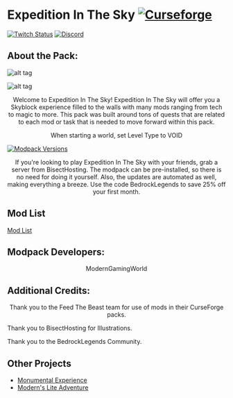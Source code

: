 # Expedition In The Sky [![Curseforge][curseImg]][curseLink]

[![Twitch Status](https://img.shields.io/twitch/status/ModernGamingWorld?label=ModernGamingWorld&style=social)](https://www.twitch.tv/moderngamingworld) [![Discord][discordimg]][discordlink]

[discordImg]: https://img.shields.io/discord/808837174387671090?color=7289DA&label=Discord&style=flat-square

[discordLink]: https://discord.gg/CTbZwZnFpZ

[curseImg]: http://cf.way2muchnoise.eu/325071.svg

[curseLink]: https://www.curseforge.com/minecraft/modpacks/expedition-in-the-sky

## About the Pack:
![alt tag](https://www.bisecthosting.com/images/CF/ES/BH_ES_Header.png)

![alt tag](https://www.bisecthosting.com/images/CF/ES/BH_ES_Insiders.png)


<p align="center">
   Welcome to Expedition In The Sky! Expedition In The Sky will offer you a Skyblock experience filled to the walls with many mods ranging from tech to magic to more. This pack was built around tons of quests that are related to each mod or task that is needed to move forward within this pack.
</p>

<p align="center">
    When starting a world, set Level Type to VOID
</p>

  <a href="https://bisecthosting.com/bedrocklegends">
    <img alt="Modpack Versions" src="https://www.bisecthosting.com/images/CF/ES/BH_ES_PromoCard.png">
  </a>
  
  <p align="center">
If you're looking to play Expedition In The Sky with your friends, grab a server from BisectHosting. The modpack can be pre-installed, so there is no need for doing it yourself. Also, the updates are automated as well, making everything a breeze. Use the code BedrockLegends to save 25% off your first month.
</p>


## Mod List
[Mod List](https://www.curseforge.com/minecraft/modpacks/expedition-in-the-sky/relations/dependencies)


## Modpack Developers:

<p align="center">
   ModernGamingWorld
</p>

## Additional Credits:

<p align="center">
   Thank you to the Feed The Beast team for use of mods in their CurseForge packs.
   
   Thank you to BisectHosting for Illustrations.
   
   Thank you to the BedrockLegends Community.
</p>


## Other Projects
- [Monumental Experience](https://www.curseforge.com/minecraft/modpacks/monumental-experience)
- [Modern's Lite Adventure](https://www.curseforge.com/minecraft/modpacks/moderns-lite-adventure)
